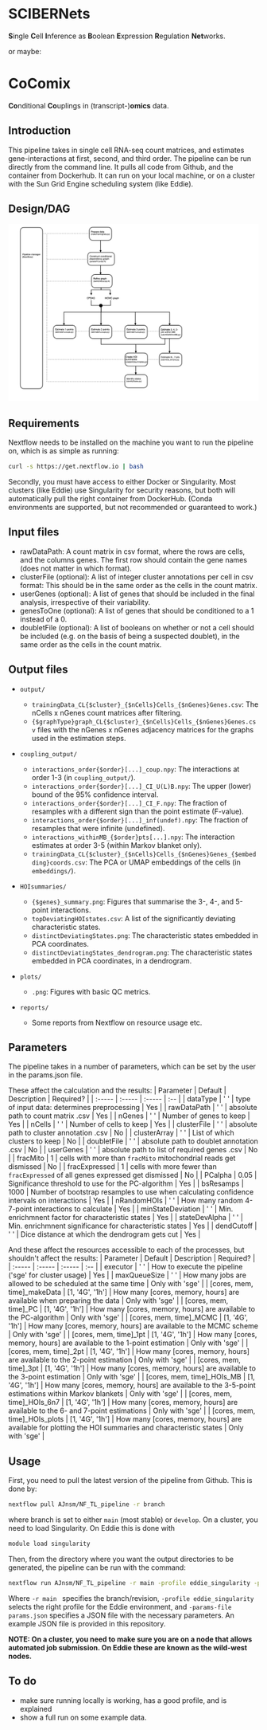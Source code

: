 # SCIBERNets

**S**ingle **C**ell **I**nference as **B**oolean **E**xpression **R**egulation **Net**works. 

or maybe:
# CoComix
**Co**nditional **Co**uplings in (transcript-)**omics** data. 

## Introduction
This pipeline takes in single cell RNA-seq count matrices, and estimates gene-interactions at first, second, and third order. 
The pipeline can be run directly from the command line. It pulls all code from Github, and the container from Dockerhub. It can run on your local machine, or on a cluster with the Sun Grid Engine scheduling system (like Eddie). 


## Design/DAG

![Pipeline flow](nextflowDAG.png)

## Requirements

Nextflow needs to be installed on the machine you want to run the pipeline on, which is as simple as running:

```bash
curl -s https://get.nextflow.io | bash
```

Secondly, you must have access to either Docker or Singularity. Most clusters (like Eddie) use Singularity for security reasons, but both will automatically pull the right container from DockerHub. (Conda environments are supported, but not recommended or guaranteed to work.)

## Input files

* rawDataPath: A count matrix in csv format, where the rows are cells, and the columns genes. The first row should contain the gene names (does not matter in which format). 
* clusterFile (optional): A list of integer cluster annotations per cell in csv format: This should be in the same order as the cells in the count matrix. 
* userGenes (optional): A list of genes that should be included in the final analysis, irrespective of their variability.  
* genesToOne (optional): A list of genes that should be conditioned to a 1 instead of a 0.  
* doubletFile (optional): A list of booleans on whether or not a cell should be included (e.g. on the basis of being a suspected doublet), in the same order as the cells in the count matrix. 


## Output files
* `output/`
    * `trainingData_CL{$cluster}_{$nCells}Cells_{$nGenes}Genes.csv`: The nCells x nGenes count matrices after filtering.
    * `{$graphType}graph_CL{$cluster}_{$nCells}Cells_{$nGenes}Genes.csv` files with the nGenes x nGenes adjacency matrices for the graphs used in the estimation steps.
* `coupling_output/`
    * `interactions_order{$order}[...]_coup.npy`: The interactions at order 1-3 (in `coupling_output/`). 
    * `interactions_order{$order}[...]_CI_U(L)B.npy`: The upper (lower) bound of the 95% confidence interval.
    * `interactions_order{$order}[...]_CI_F.npy`: The fraction of resamples with a different sign than the point estimate (F-value).
    * `interactions_order{$order}[...]_inf(undef).npy`: The fraction of resamples that were infinite (undefined).
    * `interactions_withinMB_{$order}pts[...].npy`: The interaction estimates at order 3-5 (within Markov blanket only).
    * `trainingData_CL{$cluster}_{$nCells}Cells_{$nGenes}Genes_{$embedding}coords.csv`: The PCA or UMAP embeddings of the cells (in `embeddings/`). 

* `HOIsummaries/`
    * `{$genes}_summary.png`: Figures that summarise the 3-, 4-, and 5-point interactions. 
    * `topDeviatingHOIstates.csv`: A list of the significantly deviating characteristic states. 
    * `distinctDeviatingStates.png`: The characteristic states embedded in PCA coordinates. 
    * `distinctDeviatingStates_dendrogram.png`: The characteristic states embedded in PCA coordinates, in a dendrogram. 
* `plots/`
    * `.png`: Figures with basic QC metrics.
* `reports/`
    * Some reports from Nextflow on resource usage etc.


## Parameters
The pipeline takes in a number of parameters, which can be set by the user in the params.json file. 

These affect the calculation and the results:
| Parameter | Default | Description | Required? | 
| :----- | :----- | :----- | :-- |
| dataType | ' ' | type of input data: determines preprocessing | Yes |
| rawDataPath | ' ' | absolute path to count matrix .csv | Yes |
| nGenes | ' ' | Number of genes to keep | Yes |
| nCells | ' ' | Number of cells to keep | Yes |
| clusterFile | ' ' | absolute path to cluster annotation .csv | No |
| clusterArray | ' ' | List of which clusters to keep | No |
| doubletFile | ' ' | absolute path to doublet annotation .csv | No |
| userGenes | ' ' | absolute path to list of required genes .csv | No |
| fracMito | 1 | cells with more than `fracMito` mitochondrial reads get dismissed | No |
| fracExpressed | 1 | cells with more fewer than `fracExpressed` of all genes expressed get dismissed | No |
| PCalpha | 0.05 | Significance threshold to use for the PC-algorithm | Yes |
| bsResamps | 1000 | Number of bootstrap resamples to use when calculating confidence intervals on interactions | Yes |
| nRandomHOIs | ' ' | How many random 4-7-point interactions to calculate | Yes |
| minStateDeviation | ' ' | Min. enrichmnent factor for characteristic states | Yes |
| stateDevAlpha | ' ' | Min. enrichmnent significance for characteristic states | Yes |
| dendCutoff | ' ' | Dice distance at which the dendrogram gets cut | Yes |


And these affect the resources accessible to each of the processes, but shouldn't affect the results:
| Parameter | Default | Description | Required? | 
| :----- | :----- | :----- | :-- |
| executor | ' ' | How to execute the pipeline ('sge' for cluster usage) | Yes |
| maxQueueSize | ' ' | How many jobs are allowed to be scheduled at the same time | Only with 'sge' |
| [cores, mem, time]\_makeData | [1, '4G', '1h'] | How many [cores, memory, hours] are available when preparing the data | Only with 'sge' |
| [cores, mem, time]\_PC | [1, '4G', '1h'] | How many [cores, memory, hours] are available to the PC-algorithm | Only with 'sge' |
| [cores, mem, time]\_MCMC | [1, '4G', '1h'] | How many [cores, memory, hours] are available to the MCMC scheme | Only with 'sge' |
| [cores, mem, time]\_1pt | [1, '4G', '1h'] | How many [cores, memory, hours] are available to the 1-point estimation | Only with 'sge' |
| [cores, mem, time]\_2pt | [1, '4G', '1h'] | How many [cores, memory, hours] are available to the 2-point estimation | Only with 'sge' |
| [cores, mem, time]\_3pt | [1, '4G', '1h'] | How many [cores, memory, hours] are available to the 3-point estimation | Only with 'sge' |
| [cores, mem, time]\_HOIs_MB | [1, '4G', '1h'] | How many [cores, memory, hours] are available to the 3-5-point estimations within Markov blankets | Only with 'sge' |
| [cores, mem, time]\_HOIs_6n7 | [1, '4G', '1h'] | How many [cores, memory, hours] are available to the 6- and 7-point estimations | Only with 'sge' |
| [cores, mem, time]\_HOIs_plots | [1, '4G', '1h'] | How many [cores, memory, hours] are available for plotting the HOI summaries and characteristic states | Only with 'sge' |


## Usage

First, you need to pull the latest version of the pipeline from Github. This is done by:


```bash
nextflow pull AJnsm/NF_TL_pipeline -r branch
```
where branch is set to either `main` (most stable) or `develop`. On a cluster, you need to load Singularity. On Eddie this is done with 


```bash
module load singularity
```

 Then, from the directory where you want the output directories to be generated, the pipeline can be run with the command:

```bash
nextflow run AJnsm/NF_TL_pipeline -r main -profile eddie_singularity -params-file params.json
```

Where ```-r main ``` specifies the branch/revision, ```-profile eddie_singularity``` selects the right profile for the Eddie environment, and ```-params-file params.json``` specifies a JSON file with the necessary parameters. An example JSON file is provided in this repository.


**NOTE: On a cluster, you need to make sure you are on a node that allows automated job submission. On Eddie these are known as the wild-west nodes.**

## To do

* make sure running locally is working, has a good profile, and is explained
* show a full run on some example data. 













